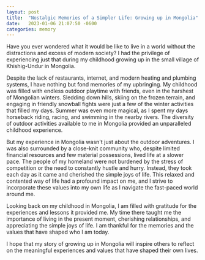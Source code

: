 ```yaml
---
layout: post
title:  "Nostalgic Memories of a Simpler Life: Growing up in Mongolia"
date:   2023-01-06 21:07:50 -0600
categories: memory
---
```


Have you ever wondered what it would be like to live in a world without the distractions and excess of modern society? I had the privilege of experiencing just that during my childhood growing up in the small village of Khishig-Undur in Mongolia.

Despite the lack of restaurants, internet, and modern heating and plumbing systems, I have nothing but fond memories of my upbringing. My childhood was filled with endless outdoor playtime with friends, even in the harshest of Mongolian winters. Sledding down hills, skiing on the frozen terrain, and engaging in friendly snowball fights were just a few of the winter activities that filled my days. Summer was even more magical, as I spent my days horseback riding, racing, and swimming in the nearby rivers. The diversity of outdoor activities available to me in Mongolia provided an unparalleled childhood experience.

But my experience in Mongolia wasn't just about the outdoor adventures. I was also surrounded by a close-knit community who, despite limited financial resources and few material possessions, lived life at a slower pace. The people of my homeland were not burdened by the stress of competition or the need to constantly hustle and hurry. Instead, they took each day as it came and cherished the simple joys of life. This relaxed and contented way of life had a profound impact on me, and I strive to incorporate these values into my own life as I navigate the fast-paced world around me.

Looking back on my childhood in Mongolia, I am filled with gratitude for the experiences and lessons it provided me. My time there taught me the importance of living in the present moment, cherishing relationships, and appreciating the simple joys of life. I am thankful for the memories and the values that have shaped who I am today.

I hope that my story of growing up in Mongolia will inspire others to reflect on the meaningful experiences and values that have shaped their own lives.
